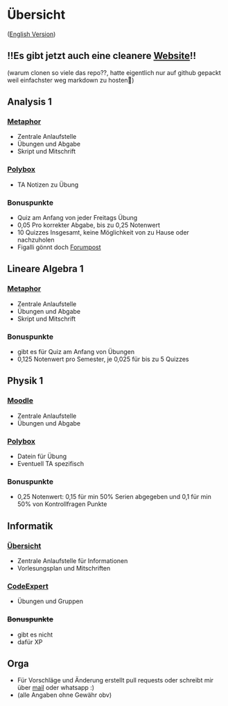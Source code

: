 # Übersicht
([English Version](ENGLISH.md))
## !!Es gibt jetzt auch eine cleanere [Website](https://edgarschramm.github.io/ETHZ-Autumn25-Courses/)!!
(warum clonen so viele das repo??, hatte eigentlich nur auf github gepackt weil einfachster weg markdown zu hosten🫣)
## Analysis 1
### [Metaphor](https://metaphor.ethz.ch/x/2025/hs/401-1261-07L/)
- Zentrale Anlaufstelle
- Übungen und Abgabe
- Skript und Mitschrift
### [Polybox](https://polybox.ethz.ch/index.php/s/w8DAgLMwZEPyyEz)
- TA Notizen zu Übung
### Bonuspunkte
- Quiz am Anfang von jeder Freitags Übung
- 0,05 Pro korrekter Abgabe, bis zu 0,25 Notenwert
- 10 Quizzes Insgesamt, keine Möglichkeit von zu Hause oder nachzuholen
- Figalli gönnt doch [Forumpost](https://forum.math.ethz.ch/t/bonus-problems/3491)
## Lineare Algebra 1
### [Metaphor](https://metaphor.ethz.ch/x/2025/hs/401-1151-00L/)
- Zentrale Anlaufstelle
- Übungen und Abgabe
- Skript und Mitschrift
### Bonuspunkte
- gibt es für Quiz am Anfang von Übungen
- 0,125 Notenwert pro Semester, je 0,025 für bis zu 5 Quizzes 
## Physik 1
### [Moodle](https://moodle-app2.let.ethz.ch/course/view.php?id=25659)
- Zentrale Anlaufstelle
- Übungen und Abgabe
### [Polybox](https://polybox.ethz.ch/)
- Datein für Übung
- Eventuell TA spezifisch
### Bonuspunkte
- 0,25 Notenwert: 0,15 für min 50% Serien abgegeben und 0,1 für min 50% von Kontrollfragen Punkte
## Informatik
### [Übersicht](https://lec.inf.ethz.ch/ifmp/2025/)
- Zentrale Anlaufstelle für Informationen
- Vorlesungsplan und Mitschriften
### [CodeExpert](https://expert.ethz.ch/)
- Übungen und Gruppen
### ~~Bonuspunkte~~
- gibt es nicht 
- dafür XP

## Orga
- Für Vorschläge und Änderung erstellt pull requests oder schreibt mir über [mail](mailto:eschramm@student.ethz.ch) oder whatsapp :)
- (alle Angaben ohne Gewähr obv)
